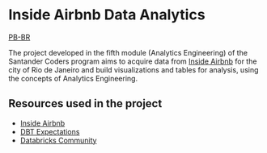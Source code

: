 # Inside Airbnb Data Analytics

[PB-BR](https://github.com/Luizfelz/inside_airbnb_data_analytics)

The project developed in the fifth module (Analytics Engineering) of the Santander Coders program aims to acquire data from [Inside Airbnb](http://insideairbnb.com/) for the city of Rio de Janeiro and build visualizations and tables for analysis, using the concepts of Analytics Engineering.

## Resources used in the project

- [Inside Airbnb](http://insideairbnb.com/get-the-data)
- [DBT Expectations](https://github.com/calogica/dbt-expectations)
- [Databricks Community](https://community.databricks.com/)